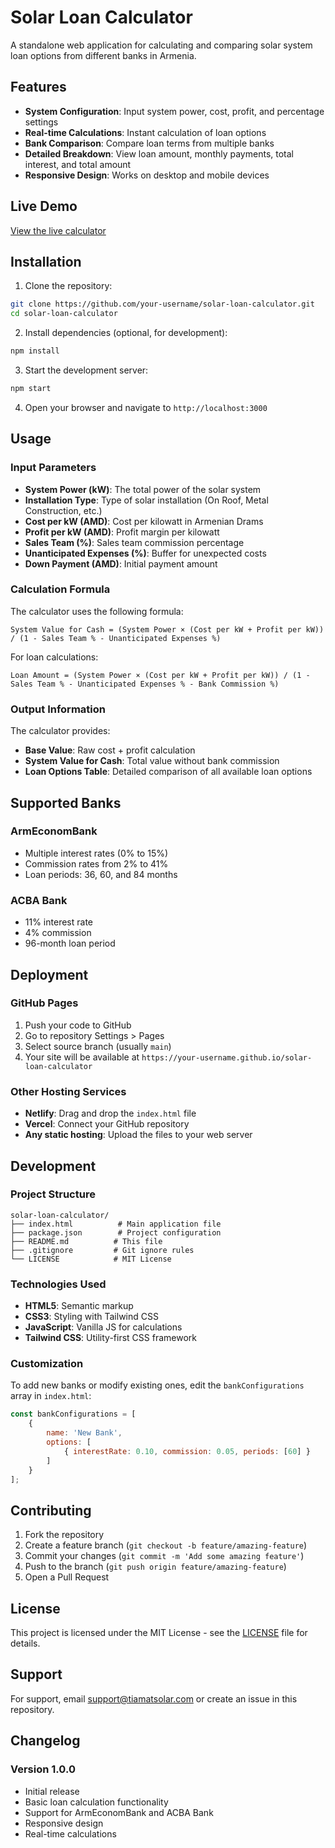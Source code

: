 # Solar Loan Calculator

A standalone web application for calculating and comparing solar system loan options from different banks in Armenia.

## Features

- **System Configuration**: Input system power, cost, profit, and percentage settings
- **Real-time Calculations**: Instant calculation of loan options
- **Bank Comparison**: Compare loan terms from multiple banks
- **Detailed Breakdown**: View loan amount, monthly payments, total interest, and total amount
- **Responsive Design**: Works on desktop and mobile devices

## Live Demo

[View the live calculator](https://your-username.github.io/solar-loan-calculator)

## Installation

1. Clone the repository:
```bash
git clone https://github.com/your-username/solar-loan-calculator.git
cd solar-loan-calculator
```

2. Install dependencies (optional, for development):
```bash
npm install
```

3. Start the development server:
```bash
npm start
```

4. Open your browser and navigate to `http://localhost:3000`

## Usage

### Input Parameters

- **System Power (kW)**: The total power of the solar system
- **Installation Type**: Type of solar installation (On Roof, Metal Construction, etc.)
- **Cost per kW (AMD)**: Cost per kilowatt in Armenian Drams
- **Profit per kW (AMD)**: Profit margin per kilowatt
- **Sales Team (%)**: Sales team commission percentage
- **Unanticipated Expenses (%)**: Buffer for unexpected costs
- **Down Payment (AMD)**: Initial payment amount

### Calculation Formula

The calculator uses the following formula:

```
System Value for Cash = (System Power × (Cost per kW + Profit per kW)) / (1 - Sales Team % - Unanticipated Expenses %)
```

For loan calculations:
```
Loan Amount = (System Power × (Cost per kW + Profit per kW)) / (1 - Sales Team % - Unanticipated Expenses % - Bank Commission %)
```

### Output Information

The calculator provides:

- **Base Value**: Raw cost + profit calculation
- **System Value for Cash**: Total value without bank commission
- **Loan Options Table**: Detailed comparison of all available loan options

## Supported Banks

### ArmEconomBank
- Multiple interest rates (0% to 15%)
- Commission rates from 2% to 41%
- Loan periods: 36, 60, and 84 months

### ACBA Bank
- 11% interest rate
- 4% commission
- 96-month loan period

## Deployment

### GitHub Pages

1. Push your code to GitHub
2. Go to repository Settings > Pages
3. Select source branch (usually `main`)
4. Your site will be available at `https://your-username.github.io/solar-loan-calculator`

### Other Hosting Services

- **Netlify**: Drag and drop the `index.html` file
- **Vercel**: Connect your GitHub repository
- **Any static hosting**: Upload the files to your web server

## Development

### Project Structure

```
solar-loan-calculator/
├── index.html          # Main application file
├── package.json        # Project configuration
├── README.md          # This file
├── .gitignore         # Git ignore rules
└── LICENSE            # MIT License
```

### Technologies Used

- **HTML5**: Semantic markup
- **CSS3**: Styling with Tailwind CSS
- **JavaScript**: Vanilla JS for calculations
- **Tailwind CSS**: Utility-first CSS framework

### Customization

To add new banks or modify existing ones, edit the `bankConfigurations` array in `index.html`:

```javascript
const bankConfigurations = [
    {
        name: 'New Bank',
        options: [
            { interestRate: 0.10, commission: 0.05, periods: [60] }
        ]
    }
];
```

## Contributing

1. Fork the repository
2. Create a feature branch (`git checkout -b feature/amazing-feature`)
3. Commit your changes (`git commit -m 'Add some amazing feature'`)
4. Push to the branch (`git push origin feature/amazing-feature`)
5. Open a Pull Request

## License

This project is licensed under the MIT License - see the [LICENSE](LICENSE) file for details.

## Support

For support, email support@tiamatsolar.com or create an issue in this repository.

## Changelog

### Version 1.0.0
- Initial release
- Basic loan calculation functionality
- Support for ArmEconomBank and ACBA Bank
- Responsive design
- Real-time calculations 